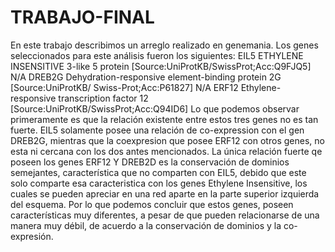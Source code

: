 # TRABAJO-FINAL
En este trabajo describimos un arreglo realizado en genemania.
Los genes seleccionados para este análisis fueron los siguientes:
EIL5 ETHYLENE INSENSITIVE 3-like 5 protein [Source:UniProtKB/SwissProt;Acc:Q9FJQ5]
N/A
DREB2G Dehydration-responsive element-binding protein 2G [Source:UniProtKB/
Swiss-Prot;Acc:P61827]
N/A
ERF12 Ethylene-responsive transcription factor 12 [Source:UniProtKB/SwissProt;Acc:Q94ID6]
Lo que podemos observar primeramente es que la relación existente entre estos tres genes no es tan fuerte. EIL5 solamente posee una relación de co-expression con el gen DREB2G, mientras que la coexpresion que posee ERF12 con otros genes, no esta ni cercana con los dos antes mencionados.
La única relación fuerte qe poseen los genes ERF12 Y DREB2D es la conservación de dominios semejantes, característica que no comparten con EIL5, debido que este solo comparte esa caracteristica con los genes Ethylene Insensitive, los cuales se pueden apreciar en una red aparte en la parte superior izquierda del esquema.
Por lo que podemos concluir que estos genes, poseen características muy diferentes, a pesar de que pueden relacionarse de una manera muy débil, de acuerdo a la conservación de dominios y la co-expresión.
